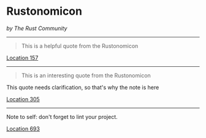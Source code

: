 # Rustonomicon

*by The Rust Community*


---
> This is a helpful quote from the Rustonomicon

[Location 157](kindle://book?action=open&asin=c3dd2fe1-0cc9-42d1-b11f-da858a10f1de&location=157)

---
> This is an interesting quote from the Rustonomicon

This quote needs clarification, so that's why the note is here

[Location 305](kindle://book?action=open&asin=c3dd2fe1-0cc9-42d1-b11f-da858a10f1de&location=305)

---
Note to self: don't forget to lint your project.

[Location 693](kindle://book?action=open&asin=c3dd2fe1-0cc9-42d1-b11f-da858a10f1de&location=693)
